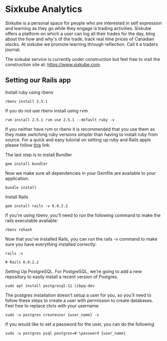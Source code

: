 # Sixkube Analytics

Sixkube is a personal space for people who are interested in self expression and learning as they go while they engage is trading activities. Sixkube offers a platform on which a user can log all their trades for the day, blog about the how and why's of the trade, track real time prices of Canadian stocks. At sixkube we promote learning through reflection. Call it a traders journal.

The sixkube service is currently under construction but feel free to visit the construction site at: https://www.sixkube.com.
## Setting our Rails app

Install ruby using rbenv

`rbenv install 2.5.1`

If you do not use rbenv install using rvm

`rvm install 2.5.1
rvm use 2.5.1 --default
ruby -v`

If you neither have rvm or rbenv it is recommended that you use them as they make switching ruby versions simpler than having to install ruby from source. For a quick and easy tutorial on setting up ruby and Rails appls please follow [this](https://www.google.com) link.

The last step is to install Bundler

`gem install bundler`

Now we make sure all dependencies in your Gemfile are available to your application.

`bundle install`

Install Rails

`gem install rails -v 6.0.2.2`

If you're using rbenv, you'll need to run the following command to make the rails executable available:

`rbenv rehash`

Now that you've installed Rails, you can run the rails -v command to make sure you have everything installed correctly:

`rails -v`

`# Rails 6.0.2.2`

Setting Up PostgreSQL. For PostgreSQL, we're going to add a new repository to easily install a recent version of Postgres.

`sudo apt install postgresql-11 libpq-dev`

The postgres installation doesn't setup a user for you, so you'll need to follow these steps to create a user with permission to create databases. Feel free to replace chris with your username.

`sudo -u postgres createuser {user_name} -s`

If you would like to set a password for the user, you can do the following

`sudo -u postgres psql
postgres=# \password {user_name}`
